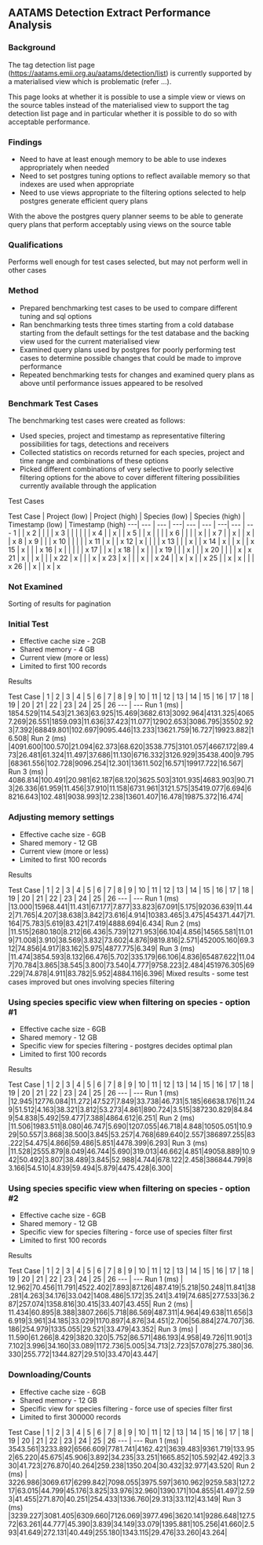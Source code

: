 ## AATAMS Detection Extract Performance Analysis

### Background

The tag detection list page (https://aatams.emii.org.au/aatams/detection/list) is currently supported by a materialised view which is problematic (refer ...).  

This page looks at whether it is possible to use a simple view or views on the source tables instead of the materialised view to support the tag detection list page and in particular whether it is possible to do so with acceptable performance.

### Findings

* Need to have at least enough memory to be able to use indexes appropriately when needed
* Need to set postgres tuning options to reflect available memory so that indexes are used when appropriate
* Need to use views appropriate to the filtering options selected to help postgres generate efficient query plans

With the above the postgres query planner seems to be able to generate query plans that perform acceptably using views on the source table

### Qualifications

Performs well enough for test cases selected, but may not perform well in other cases

### Method

* Prepared benchmarking test cases to be used to compare different tuning and sql options
* Ran benchmarking tests three times starting from a cold database starting from the default settings for the test database and the backing view used for the current materialised view
* Examined query plans used by postgres for poorly performing test cases to determine possible changes that could be made to improve performance
* Repeated benchmarking tests for changes and examined query plans as above until performance issues appeared to be resolved

### Benchmark Test Cases

The benchmarking test cases were created as follows:

* Used species, project and timestamp as representative filtering possibilities for tags, detections and receivers
* Collected statistics on records returned for each species, project and time range and combinations of these options
* Picked different combinations of very selective to poorly selective filtering options for the above to cover different filtering possibilities currently available through the application

Test Cases

Test Case | Project (low) | Project (high) | Species (low) | Species (high) | Timestamp (low) | Timestamp (high)
 ---| --- | --- | ---| --- | --- | ---| --- | ---
1 | | x 
2 | | | | x
3 | | | | | | x
4 | | x | | x
5 | | x | | | | x
6 | | | | x | | x
7 | | x | | x | | x
8 | x 
9 | | | x
10 | | | | | x
11 | x | | x
12 | x | | | | x
13 | | | x | | x
14 | x | | x | | x
15 | x | | | x
16 | x | | | | | x
17 | | x | x
18 | | x | | | x
19 | | | x | | |  x
20 | | | | x | x
21 | x | | x | | | x
22 | x | | | x | x
23 | x | | | x | | x
24 | | x | x | | x
25 | | x | x | | | x
26 | | x | | x | x

### Not Examined

Sorting of results for pagination

### Initial Test

* Effective cache size - 2GB
* Shared memory - 4 GB
* Current view (more or less)
* Limited to first 100 records

Results 

 Test Case | 1 | 2 | 3 | 4 | 5 | 6 | 7 | 8 | 9 | 10 | 11 | 12 | 13 | 14 | 15 | 16 | 17 | 18 | 19 | 20 | 21 | 22 | 23 | 24 | 25 | 26
 --- | ---
Run 1 (ms) | 1854.529|114.543|21.363|63.925|15.469|3682.613|3092.964|4131.325|40657.269|26.551|1859.093|11.636|37.423|11.077|12902.653|3086.795|35502.923|7.392|68849.801|102.697|9095.446|13.233|13621.759|16.727|19923.882|16.508|
Run 2 (ms) |4091.600|100.570|21.094|62.373|68.620|3538.775|3101.057|4667.172|89.473|26.481|61.324|11.497|37.686|11.130|6716.332|3126.929|35438.400|9.795|68361.556|102.728|9096.254|12.301|13611.502|16.571|19917.722|16.567|
Run 3 (ms) | 4086.814|100.491|20.981|62.187|68.120|3625.503|3101.935|4683.903|90.713|26.336|61.959|11.456|37.910|11.158|6731.961|3121.575|35419.077|6.694|68216.643|102.481|9038.993|12.238|13601.407|16.478|19875.372|16.474|

### Adjusting memory settings

* Effective cache size - 6GB
* Shared memory - 12 GB
* Current view (more or less)
* Limited to first 100 records

Results 

 Test Case | 1 | 2 | 3 | 4 | 5 | 6 | 7 | 8 | 9 | 10 | 11 | 12 | 13 | 14 | 15 | 16 | 17 | 18 | 19 | 20 | 21 | 22 | 23 | 24 | 25 | 26
 --- | ---
Run 1 (ms) |13.000|15968.441|11.431|67.177|7.877|33.823|67.091|5.175|92036.639|11.442|71.765|4.207|38.638|3.842|73.616|4.914|10383.465|3.475|454371.447|71.164|75.783|5.619|83.421|7.419|4888.694|6.434|
Run 2 (ms) |11.515|2680.180|8.212|66.436|5.739|1271.953|66.104|4.856|14565.581|11.019|71.008|3.910|38.569|3.832|73.602|4.876|9819.816|2.571|452005.160|69.312|74.856|4.917|83.162|5.975|4877.775|6.349|
Run 3 (ms) |11.474|3854.593|8.132|66.476|5.702|335.179|66.106|4.836|65487.622|11.047|70.784|3.865|38.545|3.800|73.540|4.777|9758.223|2.484|451976.305|69.229|74.878|4.911|83.782|5.952|4884.116|6.396|
Mixed results - some test cases improved but ones involving species filtering 

### Using species specific view when filtering on species - option #1

* Effective cache size - 6GB
* Shared memory - 12 GB
* Specific view for species filtering - postgres decides optimal plan
* Limited to first 100 records

Results 

 Test Case | 1 | 2 | 3 | 4 | 5 | 6 | 7 | 8 | 9 | 10 | 11 | 12 | 13 | 14 | 15 | 16 | 17 | 18 | 19 | 20 | 21 | 22 | 23 | 24 | 25 | 26
 --- | ---
Run 1 (ms) |12.945|12776.084|11.272|47.527|7.849|33.738|46.731|5.185|66638.176|11.249|51.512|4.163|38.321|3.812|53.273|4.861|890.724|3.515|387230.829|84.849|54.838|5.492|59.477|7.388|4864.612|6.251|
Run 2 (ms) |11.506|1983.511|8.080|46.747|5.690|1207.055|46.718|4.848|10505.051|10.929|50.557|3.868|38.500|3.845|53.257|4.768|689.640|2.557|386897.255|83.222|54.475|4.866|59.486|5.851|4478.399|6.293|
Run 3 (ms) |11.528|2555.879|8.049|46.744|5.690|319.013|46.662|4.851|49058.889|10.942|50.492|3.807|38.489|3.845|52.988|4.744|678.122|2.458|386844.799|83.166|54.510|4.839|59.494|5.879|4475.428|6.300|

### Using species specific view when filtering on species - option #2

* Effective cache size - 6GB
* Shared memory - 12 GB
* Specific view for species filtering - force use of species filter first
* Limited to first 100 records

Results 

 Test Case | 1 | 2 | 3 | 4 | 5 | 6 | 7 | 8 | 9 | 10 | 11 | 12 | 13 | 14 | 15 | 16 | 17 | 18 | 19 | 20 | 21 | 22 | 23 | 24 | 25 | 26
 --- | ---
Run 1 (ms) | 12.962|70.456|11.791|4522.402|7.893|87.126|487.419|5.218|50.248|11.841|38.281|4.263|34.176|33.042|1408.486|5.172|35.241|3.419|74.685|277.533|36.287|257.074|1358.816|30.415|33.407|43.455|
Run 2 (ms) | 11.434|60.895|8.388|3807.266|5.718|86.569|487.311|4.964|49.638|11.656|36.919|3.961|34.185|33.029|1170.897|4.876|34.451|2.706|56.884|274.707|36.186|254.979|1335.055|29.521|33.479|43.352|
Run 3 (ms) | 11.590|61.266|8.429|3820.320|5.752|86.571|486.193|4.958|49.726|11.901|37.102|3.996|34.160|33.089|1172.736|5.005|34.713|2.723|57.078|275.380|36.330|255.772|1344.827|29.510|33.470|43.447|

### Downloading/Counts

* Effective cache size - 6GB
* Shared memory - 12 GB
* Specific view for species filtering - force use of species filter first
* Limited to first 300000 records

 Test Case | 1 | 2 | 3 | 4 | 5 | 6 | 7 | 8 | 9 | 10 | 11 | 12 | 13 | 14 | 15 | 16 | 17 | 18 | 19 | 20 | 21 | 22 | 23 | 24 | 25 | 26
 --- | ---
Run 1 (ms) | 3543.561|3233.892|6566.609|7781.741|4162.421|3639.483|9361.719|133.952|65.220|45.675|45.906|3.892|34.235|33.251|1665.852|105.592|42.492|3.330|41.723|276.870|40.264|259.238|1350.204|30.432|32.977|43.520|
Run 2 (ms) | 3226.986|3069.617|6299.842|7098.055|3975.597|3610.962|9259.583|127.217|63.015|44.799|45.176|3.825|33.976|32.960|1390.171|104.855|41.497|2.593|41.455|271.870|40.251|254.433|1336.760|29.313|33.112|43.149|
Run 3 (ms) |3239.227|3081.405|6309.660|7126.069|3977.496|3620.141|9286.648|127.572|63.261|44.777|45.390|3.839|34.149|33.079|1395.881|105.256|41.660|2.593|41.649|272.131|40.449|255.180|1343.115|29.476|33.260|43.264|



